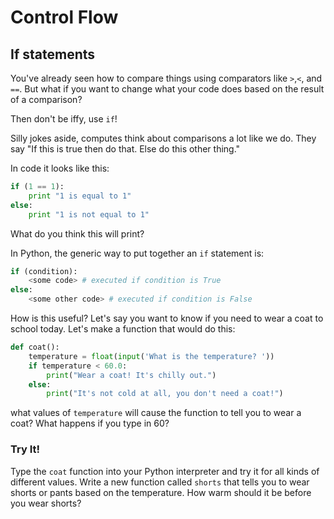 # Control Flow

## If statements

You've already seen how to compare things using comparators like `>`,`<`, and `==`. But what if you want to change what your code does based on the result of a comparison?

Then don't be iffy, use `if`!

Silly jokes aside, computes think about comparisons a lot like we do. They say "If this is true then do that. Else do this other thing."

In code it looks like this:

```python
if (1 == 1):
    print "1 is equal to 1"
else:
    print "1 is not equal to 1"
```
What do you think this will print?


In Python, the generic way to put together an `if` statement is:
```python
if (condition):
    <some code> # executed if condition is True
else:
    <some other code> # executed if condition is False
```

How is this useful? Let's say you want to know if you need to wear a coat to school today. Let's make a function that would do this:

```python
def coat():
    temperature = float(input('What is the temperature? '))
    if temperature < 60.0:
        print("Wear a coat! It's chilly out.")
    else:
        print("It's not cold at all, you don't need a coat!")
```

what values of `temperature` will cause the function to tell you to wear a coat?  What happens if you type in 60?

### Try It!

Type the `coat` function into your Python interpreter and try it for all kinds of different values.  Write a new function called `shorts` that tells you to wear shorts or pants based on the temperature.  How warm should it be before you wear shorts?
